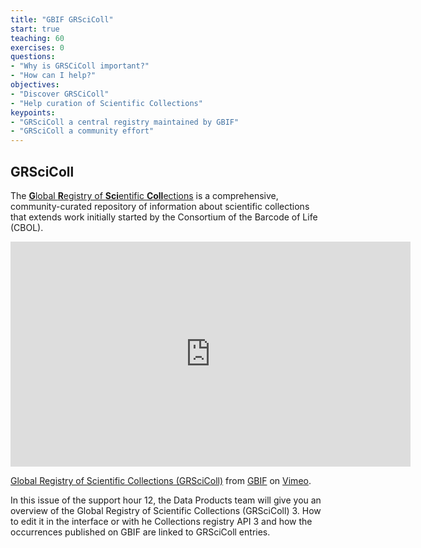 ```yaml
---
title: "GBIF GRSciColl"
start: true
teaching: 60
exercises: 0
questions:
- "Why is GRSCiColl important?"
- "How can I help?"
objectives:
- "Discover GRSCiColl"
- "Help curation of Scientific Collections"
keypoints:
- "GRSciColl a central registry maintained by GBIF"
- "GRSciColl a community effort"
---
```


## GRSciColl
The [**G**lobal **R**egistry of **Sci**entific **Coll**ections](https://scientific-collections.gbif.org) is a comprehensive, community-curated repository of information about scientific collections that extends work initially started by the Consortium of the Barcode of Life (CBOL).

<iframe src="https://player.vimeo.com/video/835760437?h=666907886b" width="640" height="360" frameborder="0" allow="autoplay; fullscreen; picture-in-picture" allowfullscreen></iframe>
<p><a href="https://vimeo.com/835760437">Global Registry of Scientific Collections (GRSciColl)</a> from <a href="https://vimeo.com/gbif">GBIF</a> on <a href="https://vimeo.com">Vimeo</a>.</p>

In this issue of the support hour 12, the Data Products team will give you an overview of the Global Registry of Scientific Collections (GRSciColl) 3. How to edit it in the interface or with he Collections registry API 3 and how the occurrences published on GBIF are linked to GRSciColl entries.

